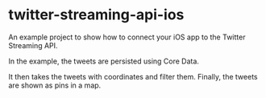 twitter-streaming-api-ios
=========================

An example project to show how to connect your iOS app to the Twitter Streaming API.

In the example, the tweets are persisted using Core Data.

It then takes the tweets with coordinates and filter them. Finally, the tweets are shown as pins in a map.
